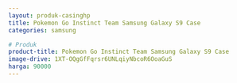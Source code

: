 ```yaml
---
layout: produk-casinghp
title: Pokemon Go Instinct Team Samsung Galaxy S9 Case
categories: samsung

# Produk
product-title: Pokemon Go Instinct Team Samsung Galaxy S9 Case
image-drive: 1XT-OQgGfFqrsr6UNLqiyNbcoR6OoaGuS
harga: 90000
---
```


